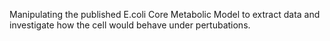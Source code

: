 Manipulating the published E.coli Core Metabolic Model to extract data and investigate how the cell would behave under pertubations.
